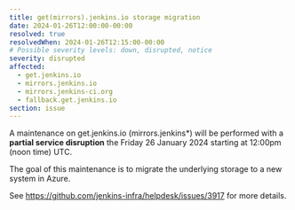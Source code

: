 ```yaml
---
title: get(mirrors).jenkins.io storage migration
date: 2024-01-26T12:00:00-00:00
resolved: true
resolvedWhen: 2024-01-26T12:15:00-00:00
# Possible severity levels: down, disrupted, notice
severity: disrupted
affected:
  - get.jenkins.io
  - mirrors.jenkins.io
  - mirrors.jenkins-ci.org
  - fallback.get.jenkins.io
section: issue
---
```


A maintenance on get.jenkins.io (mirrors.jenkins*) will be performed with a **partial service disruption** the Friday 26 January 2024 starting at 12:00pm (noon time) UTC.

The goal of this maintenance is to migrate the underlying storage to a new system in Azure.

See https://github.com/jenkins-infra/helpdesk/issues/3917 for more details.
